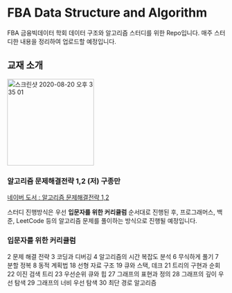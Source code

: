 # FBA Data Structure and Algorithm
FBA 금융빅데이터 학회 데이터 구조와 알고리즘 스터디를 위한 Repo입니다.
매주 스터디한 내용을 정리하여 업로드할 예정입니다.


## 교재 소개
<img width="200" alt="스크린샷 2020-08-20 오후 3 35 01" src="https://user-images.githubusercontent.com/56217762/90725171-b7b4c400-e2fa-11ea-9b68-d361b6f0b127.png">

### 알고리즘 문제해결전략 1,2  (저) 구종만

[ 네이버 도서 : 알고리즘 문제해결전략 1,2 ](https://book.naver.com/bookdb/book_detail.nhn?bid=7058764)

스터디 진행방식은 우선 **입문자를 위한 커리큘럼** 순서대로 진행된 후,
프로그래머스, 백준, LeetCode 등의 알고리즘 문제를 풀이하는 방식으로 진행될 예정입니다.



### 입문자를 위한 커리큘럼
2 문제 해결 전략
3 코딩과 디버깅
4 알고리즘의 시간 복잡도 분석
6 무식하게 풀기
7 분할 정복
8 동적 계획법
18 선형 자료 구조
19 큐와 스택, 데크
21 트리의 구현과 순회
22 이진 검색 트리
23 우선순위 큐와 힙
27 그래프의 표현과 정의
28 그래프의 깊이 우선 탐색
29 그래프의 너비 우선 탐색
30 최단 경로 알고리즘


